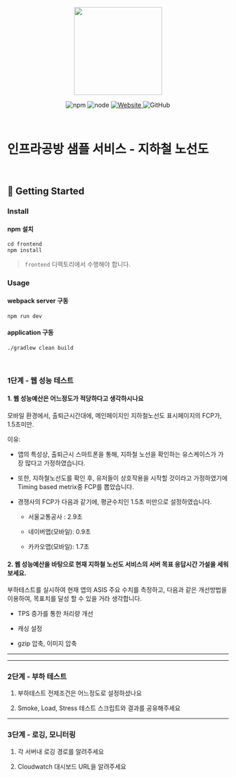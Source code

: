 <p align="center">
    <img width="200px;" src="https://raw.githubusercontent.com/woowacourse/atdd-subway-admin-frontend/master/images/main_logo.png"/>
</p>
<p align="center">
  <img alt="npm" src="https://img.shields.io/badge/npm-%3E%3D%205.5.0-blue">
  <img alt="node" src="https://img.shields.io/badge/node-%3E%3D%209.3.0-blue">
  <a href="https://edu.nextstep.camp/c/R89PYi5H" alt="nextstep atdd">
    <img alt="Website" src="https://img.shields.io/website?url=https%3A%2F%2Fedu.nextstep.camp%2Fc%2FR89PYi5H">
  </a>
  <img alt="GitHub" src="https://img.shields.io/github/license/next-step/atdd-subway-service">
</p>

<br>

# 인프라공방 샘플 서비스 - 지하철 노선도

<br>

## 🚀 Getting Started

### Install
#### npm 설치
```
cd frontend
npm install
```
> `frontend` 디렉토리에서 수행해야 합니다.

### Usage
#### webpack server 구동
```
npm run dev
```
#### application 구동
```
./gradlew clean build
```
<br>


### 1단계 - 웹 성능 테스트

#### 1. 웹 성능예산은 어느정도가 적당하다고 생각하시나요

모바일 환경에서, 출퇴근시간대에, 메인페이지인 지하철노선도 표시페이지의 FCP가, 1.5초미만.

이유:

- 앱의 특성상, 출퇴근시 스마트폰을 통해, 지하철 노선을 확인하는 유스케이스가 가장 많다고 가정하였습니다.

- 또한, 지하철노선도를 확인 후, 유저들이 상호작용을 시작할 것이라고 가정하였기에 Timing based metrix중 FCP를 뽑았습니다.

- 경쟁사의 FCP가 다음과 같기에, 평균수치인 1.5초 미만으로 설정하였습니다. 

  - 서울교통공사 : 2.9초

  - 네이버맵(모바일): 0.9초

  - 카카오맵(모바일): 1.7초


#### 2. 웹 성능예산을 바탕으로 현재 지하철 노선도 서비스의 서버 목표 응답시간 가설을 세워보세요.

부하테스트를 실시하여 현재 앱의 ASIS 주요 수치를 측정하고, 다음과 같은 개선방법을 이용하여, 목표치를 달성 할 수 있을 거라 생각합니다.

  - TPS 증가를 통한 처리량 개선

  - 캐싱 설정

  - gzip 압축, 이미지 압축

---

---

### 2단계 - 부하 테스트 
1. 부하테스트 전제조건은 어느정도로 설정하셨나요

2. Smoke, Load, Stress 테스트 스크립트와 결과를 공유해주세요

---

### 3단계 - 로깅, 모니터링
1. 각 서버내 로깅 경로를 알려주세요

2. Cloudwatch 대시보드 URL을 알려주세요
